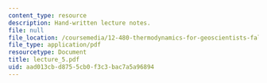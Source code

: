 ```yaml
---
content_type: resource
description: Hand-written lecture notes.
file: null
file_location: /coursemedia/12-480-thermodynamics-for-geoscientists-fall-2006/aad013cbd8755cb0f3c3bac7a5a96894_lecture_5.pdf
file_type: application/pdf
resourcetype: Document
title: lecture_5.pdf
uid: aad013cb-d875-5cb0-f3c3-bac7a5a96894
---
```

